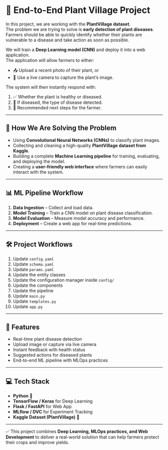 # 🌱 End-to-End Plant Village Project  

In this project, we are working with the **PlantVillage dataset**.  
The problem we are trying to solve is **early detection of plant diseases**. Farmers should be able to quickly identify whether their plants are vulnerable to a disease and take action as soon as possible.  

We will train a **Deep Learning model (CNN)** and deploy it into a web application.  
The application will allow farmers to either:  
- 📤 Upload a recent photo of their plant, or  
- 📸 Use a live camera to capture the plant’s image.  

The system will then instantly respond with:  
1. ✅ Whether the plant is healthy or diseased.  
2. 🧾 If diseased, the type of disease detected.  
3. 🌿 Recommended next steps for the farmer.  

---

## 🔧 How We Are Solving the Problem  

- Using **Convolutional Neural Networks (CNNs)** to classify plant images.  
- Collecting and cleaning a high-quality **PlantVillage dataset from Kaggle**.  
- Building a complete **Machine Learning pipeline** for training, evaluating, and deploying the model.  
- Creating a **user-friendly web interface** where farmers can easily interact with the system.  

---

## 📊 ML Pipeline Workflow  

1. **Data Ingestion** – Collect and load data.    
2. **Model Training** – Train a CNN model on plant disease classification.  
3. **Model Evaluation** – Measure model accuracy and performance.  
4. **Deployment** – Create a web app for real-time predictions.  

---

## 🛠️ Project Workflows  

1. Update `config.yaml`  
2. Update `schema.yaml`  
3. Update `params.yaml`  
4. Update the entity classes  
5. Update the configuration manager inside `config/`  
6. Update the components  
7. Update the pipeline  
8. Update `main.py`  
9. Update `templates.py`  
10. Update `app.py`  

---

## 🚀 Features  

- Real-time plant disease detection  
- Upload image or capture via live camera  
- Instant feedback with health status  
- Suggested actions for diseased plants  
- End-to-end ML pipeline with MLOps practices  

---

## 💻 Tech Stack  

- **Python** 🐍  
- **TensorFlow / Keras** for Deep Learning  
- **Flask / FastAPI** for Web App  
- **MLflow / DVC** for Experiment Tracking  
- **Kaggle Dataset (PlantVillage)** 🌱  

---

✅ This project combines **Deep Learning, MLOps practices, and Web Development** to deliver a real-world solution that can help farmers protect their crops and improve yields.  
